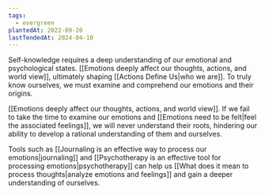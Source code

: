```yaml
---
tags:
  - evergreen
plantedAt: 2022-09-20
lastTendedAt: 2024-04-10
---
```

Self-knowledge requires a deep understanding of our emotional and psychological states. [[Emotions deeply affect our thoughts, actions, and world view]], ultimately shaping [[Actions Define Us|who we are]]. To truly know ourselves, we must examine and comprehend our emotions and their origins.

[[Emotions deeply affect our thoughts, actions, and world view]]. If we fail to take the time to examine our emotions and [[Emotions need to be felt|feel the associated feelings]], we will never understand their roots, hindering our ability to develop a rational understanding of them and ourselves.

Tools such as [[Journaling is an effective way to process our emotions|journaling]] and [[Psychotherapy is an effective tool for processing emotions|psychotherapy]] can help us [[What does it mean to process thoughts|analyze emotions and feelings]] and gain a deeper understanding of ourselves.
